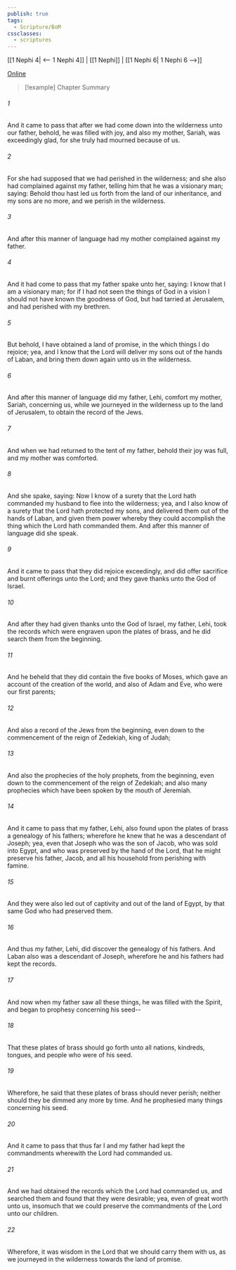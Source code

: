 ```yaml
---
publish: true
tags:
  - Scripture/BoM
cssclasses:
  - scriptures
---
```

[[1 Nephi 4| <-- 1 Nephi 4]] | [[1 Nephi]] | [[1 Nephi 6| 1 Nephi 6 -->]]

[Online](https://churchofjesuschrist.org/study/scriptures/bofm/1-ne/5?lang=eng)

>[!example] Chapter Summary
>
###### 1
And it came to pass that after we had come down into the wilderness unto our father, behold, he was filled with joy, and also my mother, Sariah, was exceedingly glad, for she truly had mourned because of us.
###### 2
For she had supposed that we had perished in the wilderness; and she also had complained against my father, telling him that he was a visionary man; saying: Behold thou hast led us forth from the land of our inheritance, and my sons are no more, and we perish in the wilderness.
###### 3
And after this manner of language had my mother complained against my father.
###### 4
And it had come to pass that my father spake unto her, saying: I know that I am a visionary man; for if I had not seen the things of God in a vision I should not have known the goodness of God, but had tarried at Jerusalem, and had perished with my brethren.
###### 5
But behold, I have obtained a land of promise, in the which things I do rejoice; yea, and I know that the Lord will deliver my sons out of the hands of Laban, and bring them down again unto us in the wilderness.
###### 6
And after this manner of language did my father, Lehi, comfort my mother, Sariah, concerning us, while we journeyed in the wilderness up to the land of Jerusalem, to obtain the record of the Jews.
###### 7
And when we had returned to the tent of my father, behold their joy was full, and my mother was comforted.
###### 8
And she spake, saying: Now I know of a surety that the Lord hath commanded my husband to flee into the wilderness; yea, and I also know of a surety that the Lord hath protected my sons, and delivered them out of the hands of Laban, and given them power whereby they could accomplish the thing which the Lord hath commanded them. And after this manner of language did she speak.
###### 9
And it came to pass that they did rejoice exceedingly, and did offer sacrifice and burnt offerings unto the Lord; and they gave thanks unto the God of Israel.
###### 10
And after they had given thanks unto the God of Israel, my father, Lehi, took the records which were engraven upon the plates of brass, and he did search them from the beginning.
###### 11
And he beheld that they did contain the five books of Moses, which gave an account of the creation of the world, and also of Adam and Eve, who were our first parents;
###### 12
And also a record of the Jews from the beginning, even down to the commencement of the reign of Zedekiah, king of Judah;
###### 13
And also the prophecies of the holy prophets, from the beginning, even down to the commencement of the reign of Zedekiah; and also many prophecies which have been spoken by the mouth of Jeremiah.
###### 14
And it came to pass that my father, Lehi, also found upon the plates of brass a genealogy of his fathers; wherefore he knew that he was a descendant of Joseph; yea, even that Joseph who was the son of Jacob, who was sold into Egypt, and who was preserved by the hand of the Lord, that he might preserve his father, Jacob, and all his household from perishing with famine.
###### 15
And they were also led out of captivity and out of the land of Egypt, by that same God who had preserved them.
###### 16
And thus my father, Lehi, did discover the genealogy of his fathers. And Laban also was a descendant of Joseph, wherefore he and his fathers had kept the records.
###### 17
And now when my father saw all these things, he was filled with the Spirit, and began to prophesy concerning his seed--
###### 18
That these plates of brass should go forth unto all nations, kindreds, tongues, and people who were of his seed.
###### 19
Wherefore, he said that these plates of brass should never perish; neither should they be dimmed any more by time. And he prophesied many things concerning his seed.
###### 20
And it came to pass that thus far I and my father had kept the commandments wherewith the Lord had commanded us.
###### 21
And we had obtained the records which the Lord had commanded us, and searched them and found that they were desirable; yea, even of great worth unto us, insomuch that we could preserve the commandments of the Lord unto our children.
###### 22
Wherefore, it was wisdom in the Lord that we should carry them with us, as we journeyed in the wilderness towards the land of promise.



